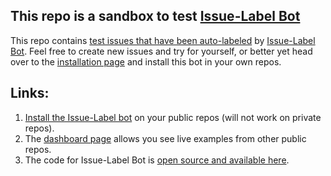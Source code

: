 ## This repo is a sandbox to test [Issue-Label Bot](https://github.com/hamelsmu/MLapp)

This repo contains [test issues that have been auto-labeled](https://github.com/hamelsmu/Issue-Label-Bot-Examples/issues) by [Issue-Label Bot](https://github.com/apps/issue-label-bot).  Feel free to create new issues and try for yourself, or better yet head over to the [installation page](https://github.com/apps/issue-label-bot) and install this bot in your own repos.

## Links:

1. [Install the Issue-Label bot](https://github.com/apps/issue-label-bot) on your public repos (will not work on private repos).
2. The [dashboard page](https://mlbot.net/) allows you see live examples from other public repos.
3. The code for Issue-Label Bot is [open source and available here](https://github.com/hamelsmu/MLapp).
